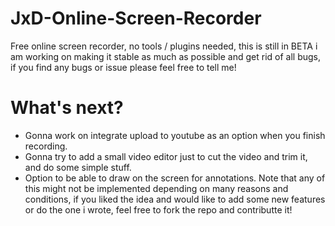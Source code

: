 # JxD-Online-Screen-Recorder
Free online screen recorder, no tools / plugins needed, this is still in BETA i am working on making it stable as much as possible and get rid of all bugs, if you find any bugs or issue please feel free to tell me!

# What's next?
- Gonna work on integrate upload to youtube as an option when you finish recording.
- Gonna try to add a small video editor just to cut the video and trim it, and do some simple stuff.
- Option to be able to draw on the screen for annotations.
Note that any of this might not be implemented depending on many reasons and conditions, if you liked the idea and would like to add some new features or do the one i wrote, feel free to fork the repo and contributte it!
